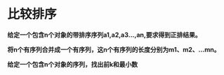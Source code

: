 # 比较排序

**给定一个包含n个对象的带排序序列a1,a2,a3...,an,要求得到正排结果。**

**将n个有序列合并成一个有序列，这n个有序列的长度分别为m1、m2、...mn。**

**给定一个包含n个对象的序列，找出前k和最小数**
